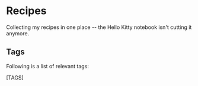 # Recipes
Collecting my recipes in one place -- the Hello Kitty notebook isn't cutting it anymore.

## Tags

Following is a list of relevant tags:

[TAGS]
